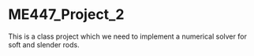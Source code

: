 # ME447_Project_2
This is a class project which we need to implement a numerical solver for soft and slender rods.
